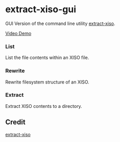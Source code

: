 # extract-xiso-gui  
GUI Version of the command line utility [extract-xiso](https://github.com/XboxDev/extract-xiso).  
  
[Video Demo](https://youtu.be/CrVvFjI6kec)
### List 

List the file contents within an XISO file.

### Rewrite

Rewrite filesystem structure of an XISO.

### Extract

Extract XISO contents to a directory.

## Credit
[extract-xiso](https://github.com/XboxDev/extract-xiso)
